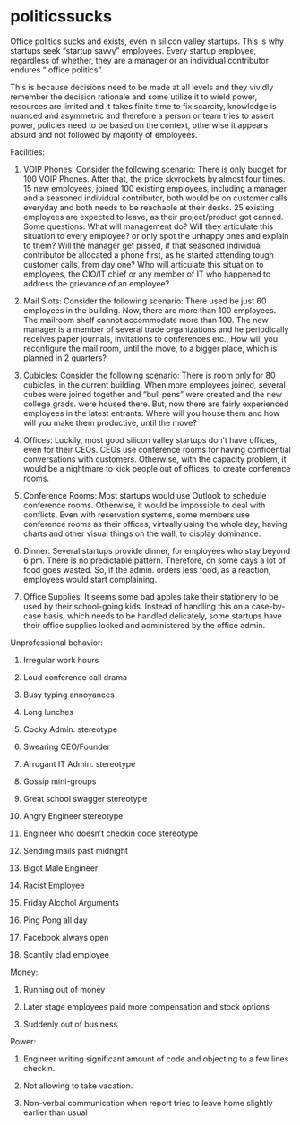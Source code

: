 # politicssucks
Office politics sucks and exists, even in silicon valley startups. This is why startups seek “startup savvy” employees.
Every startup employee, regardless of whether, they are a manager or an individual contributor endures “ office politics”. 

This is because decisions need to be made at all levels and they vividly remember the decision rationale and some utilize it to wield power, resources are limited and it takes finite time to fix scarcity, knowledge is nuanced and asymmetric and therefore a person or team tries to assert power, policies need to be based on the context, otherwise it appears absurd and not followed by majority of employees.

Facilities:
1) VOIP Phones: Consider the following scenario: There is only budget for 100 VOIP Phones. After that, the price skyrockets by almost four times. 15 new employees, joined 100 existing employees, including a manager and a seasoned individual contributor, both would be on customer calls everyday and both needs to be reachable at their desks. 25 existing employees are expected to leave, as their project/product got canned. 
Some questions:
What will management do? Will they articulate this situation to every employee?  or only spot the unhappy ones and explain to them? Will the manager get pissed, if that seasoned individual contributor be allocated a phone first, as he started attending tough customer calls, from day one? Who will articulate this situation to employees, the CIO/IT chief or any member of IT who happened to address the grievance of an employee?

2) Mail Slots: Consider the following scenario: There used be just 60 employees in the building. Now, there are more than 100 employees. The mailroom shelf cannot accommodate more than 100. The new manager is a member of several trade organizations and he periodically receives paper journals, invitations to conferences etc., How will you reconfigure the mail room, until the move, to a bigger place, which is planned in 2 quarters?

3) Cubicles: Consider the following scenario: There is room only for 80 cubicles, in the current building.  When more employees joined, several cubes were joined together and “bull pens” were created and the new college grads. were housed there. But, now there are fairly experienced employees in the latest entrants.  Where will you house them and how will you make them productive, until the move?

4) Offices: Luckily, most good silicon valley startups don’t have offices, even for their CEOs. CEOs use conference rooms for having confidential conversations with customers. Otherwise, with the capacity problem, it would be a nightmare to kick people out of offices, to create conference rooms.

5) Conference Rooms: Most startups would use Outlook to schedule conference rooms. Otherwise, it would be impossible to deal with conflicts. Even with reservation systems, some members use conference rooms as their offices, virtually using the whole day, having charts and other visual things on the wall, to display dominance.

6) Dinner: Several startups provide dinner, for employees who stay beyond 6 pm.  There is no predictable pattern. Therefore, on some days a lot of food goes wasted. So, if the admin. orders less food, as a reaction, employees would start complaining.

7) Office Supplies: It seems some bad apples take their stationery to be used by their school-going kids. Instead of handling this on a case-by-case basis, which needs to be handled delicately, some startups have their office supplies locked and administered by the office admin.

Unprofessional behavior:

1) Irregular work hours

2) Loud conference call drama

3) Busy typing annoyances

4) Long lunches

5) Cocky Admin. stereotype

6) Swearing CEO/Founder

7) Arrogant IT Admin. stereotype

8) Gossip mini-groups

9) Great school swagger stereotype

10) Angry Engineer stereotype

11) Engineer who doesn’t checkin code stereotype

12) Sending mails past midnight

13) Bigot Male Engineer

14) Racist Employee

15) Friday Alcohol Arguments

16) Ping Pong all day

17) Facebook always open

18) Scantily clad employee

Money:

1) Running out of money

2) Later stage employees paid more compensation and stock options

3) Suddenly out of business

Power:

1) Engineer writing significant amount of code and objecting to a few lines checkin.

2) Not allowing to take vacation.

3) Non-verbal communication when report tries to leave home slightly earlier than usual
